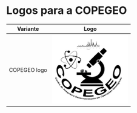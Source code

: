 # Logos para a COPEGEO

| Variante                  | Logo                                                                      |
| ------------------------- | ------------------------------------------------------------------------- |
| COPEGEO logo | <img src="Logo_COPEGEO.png" alt="COPEGEO_logo" width="200"/>       |
